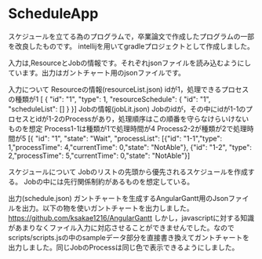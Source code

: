 # ScheduleApp
スケジュールを立てる為のプログラムで，卒業論文で作成したプログラムの一部を改良したものです。
intellijを用いてgradleプロジェクトとして作成しました。

入力は,ResourceとJobの情報です。それぞれjsonファイルを読み込むようにしています。出力はガントチャート用のjsonファイルです。

入力について
Resourceの情報(resourceList.json)
idが1，処理できるプロセスの種類が1
 [ {
    "id": "1",
    "type": 1,
    "resourceSchedule": {
      "id": "1",
      "scheduleList": []
    }
  }]
 Jobの情報(jobLit.json)
 Jobのidが，その中にidが1-1のプロセスとidが1-2のProcessがあり，処理順序はこの順番を守らなけらいけないものを想定
 Process1-1は種類が1で処理時間が4
 Process2-2が種類が2で処理時間が5
[{   "id": "1",
    "state": "Wait",
    "processList": [{"id": "1-1","type": 1,"processTime": 4,"currentTime": 0,"state": "NotAble"},
                    {"id": "1-2", "type": 2,"processTime": 5,"currentTime": 0,"state": "NotAble"}]
  
 スケジュールについて
 Jobのリストの先頭から優先されるスケジュールを作成する。
 Jobの中には先行関係制約があるものを想定している。
 
出力(schedule.json)
ガントチャートを生成するAngularGantt用のJsonファイルを出力。以下の物を使いガントチャートを出力しました。https://github.com/ksakae1216/AngularGantt しかし，javascriptに対する知識があまりなくファイル入力に対応させることができませんでした。なのでscripts/scripts.jsの中のsampleデータ部分を直接書き換えてガントチャートを出力しました。同じJobのProcessは同じ色で表示できるようにしました。


